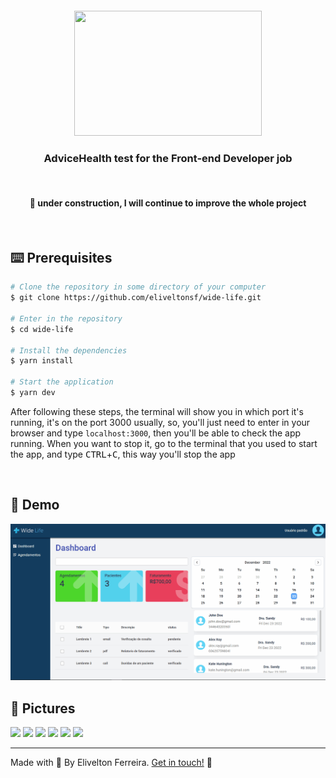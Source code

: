  <h5 id="title" align="center"><img style="width: 300px; height:200px;" src="https://uploaddeimagens.com.br/images/004/271/961/original/logo-title.png?1671818280"/>
 </h5>

<h4 align="center"></h4>

<h3 id="description" align="center">
  AdviceHealth test for the Front-end Developer job
</h3>

<br />

<h4 id="status" align="center">
   🚧 under construction, I will continue to improve the whole project
</h4>

<br />

<h2 id="prerequisites" name="prerequisites">
⌨️ Prerequisites
</h2>


```bash
# Clone the repository in some directory of your computer
$ git clone https://github.com/eliveltonsf/wide-life.git

# Enter in the repository
$ cd wide-life

# Install the dependencies
$ yarn install

# Start the application
$ yarn dev
```

After following these steps, the terminal will show you in which port it's running, it's on the port 3000 usually, so, you'll just need to enter in your browser and
type `localhost:3000`, then you'll be able to check the app running. When you want to stop it, go to the terminal that you used to start the app, and type <kbd>CTRL</kbd>+<kbd>C</kbd>,
this way you'll stop the app

<br />

<h2 id="demo" name="demo">
🎥 Demo
</h2>
<img src="https://github.com/eliveltonsf/wide-life/blob/main/src/assets/wide-life.gif?raw=true"/>



<br />
<h2 id="techonologies" name="technologies">
📸 Pictures
</h2>

 <img src="https://uploaddeimagens.com.br/images/004/271/994/original/dashboard.png?1671819636"/>
 <img src="https://uploaddeimagens.com.br/images/004/272/000/original/list.png?1671819701"/>
 <img src="https://uploaddeimagens.com.br/images/004/272/001/original/cadastro.png?1671819731"/>
 <img src="https://uploaddeimagens.com.br/images/004/272/004/original/valia%C3%A7%C3%A3o_form.png?1671819815"/>
 <img src="https://uploaddeimagens.com.br/images/004/272/005/original/medico.png?1671819878"/>
 <img src="https://uploaddeimagens.com.br/images/004/272/010/original/_horas.png?1671819951"/>


<br />

<hr>

Made with 🧡 By Elivelton Ferreira. [Get in touch!](https://www.linkedin.com/in/eliveltonsf/) :calling:
